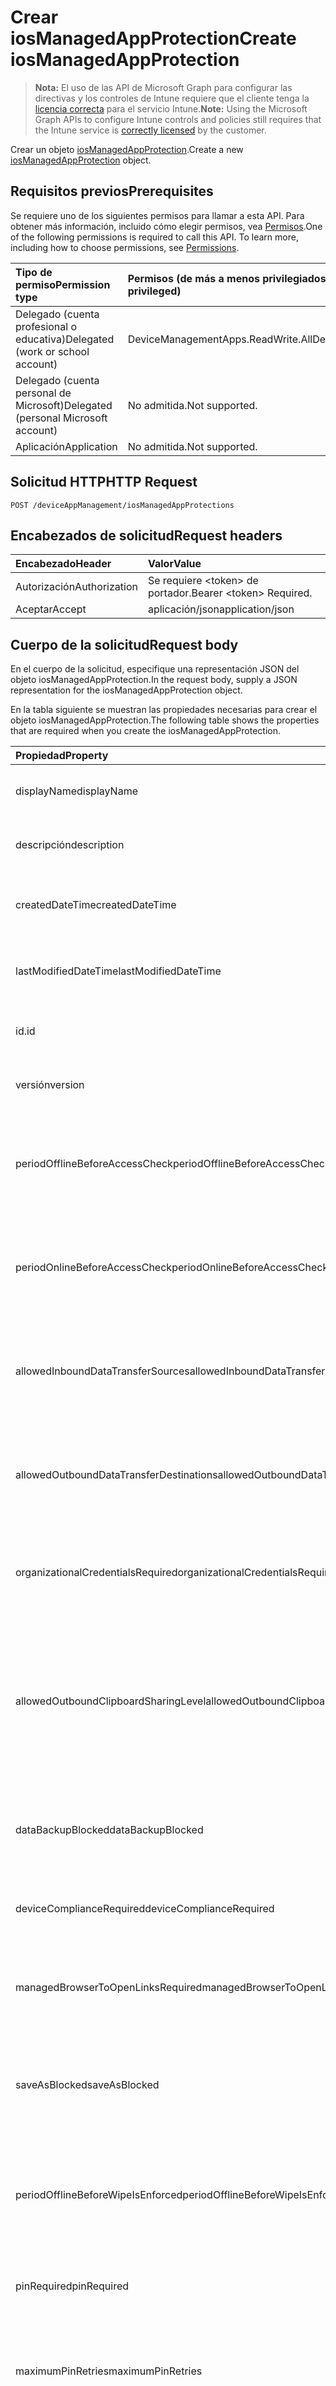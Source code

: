 # <a name="create-iosmanagedappprotection"></a><span data-ttu-id="1605c-101">Crear iosManagedAppProtection</span><span class="sxs-lookup"><span data-stu-id="1605c-101">Create iosManagedAppProtection</span></span>

> <span data-ttu-id="1605c-102">**Nota:** El uso de las API de Microsoft Graph para configurar las directivas y los controles de Intune requiere que el cliente tenga la [licencia correcta](https://go.microsoft.com/fwlink/?linkid=839381) para el servicio Intune.</span><span class="sxs-lookup"><span data-stu-id="1605c-102">**Note:** Using the Microsoft Graph APIs to configure Intune controls and policies still requires that the Intune service is [correctly licensed](https://go.microsoft.com/fwlink/?linkid=839381) by the customer.</span></span>

<span data-ttu-id="1605c-103">Crear un objeto [iosManagedAppProtection](../resources/intune_mam_iosmanagedappprotection.md).</span><span class="sxs-lookup"><span data-stu-id="1605c-103">Create a new [iosManagedAppProtection](../resources/intune_mam_iosmanagedappprotection.md) object.</span></span>
## <a name="prerequisites"></a><span data-ttu-id="1605c-104">Requisitos previos</span><span class="sxs-lookup"><span data-stu-id="1605c-104">Prerequisites</span></span>
<span data-ttu-id="1605c-p101">Se requiere uno de los siguientes permisos para llamar a esta API. Para obtener más información, incluido cómo elegir permisos, vea [Permisos](../../../concepts/permissions_reference.md).</span><span class="sxs-lookup"><span data-stu-id="1605c-p101">One of the following permissions is required to call this API. To learn more, including how to choose permissions, see [Permissions](../../../concepts/permissions_reference.md).</span></span>

|<span data-ttu-id="1605c-107">Tipo de permiso</span><span class="sxs-lookup"><span data-stu-id="1605c-107">Permission type</span></span>|<span data-ttu-id="1605c-108">Permisos (de más a menos privilegiados)</span><span class="sxs-lookup"><span data-stu-id="1605c-108">Permissions (from most to least privileged)</span></span>|
|:---|:---|
|<span data-ttu-id="1605c-109">Delegado (cuenta profesional o educativa)</span><span class="sxs-lookup"><span data-stu-id="1605c-109">Delegated (work or school account)</span></span>|<span data-ttu-id="1605c-110">DeviceManagementApps.ReadWrite.All</span><span class="sxs-lookup"><span data-stu-id="1605c-110">DeviceManagementApps.ReadWrite.All</span></span>|
|<span data-ttu-id="1605c-111">Delegado (cuenta personal de Microsoft)</span><span class="sxs-lookup"><span data-stu-id="1605c-111">Delegated (personal Microsoft account)</span></span>|<span data-ttu-id="1605c-112">No admitida.</span><span class="sxs-lookup"><span data-stu-id="1605c-112">Not supported.</span></span>|
|<span data-ttu-id="1605c-113">Aplicación</span><span class="sxs-lookup"><span data-stu-id="1605c-113">Application</span></span>|<span data-ttu-id="1605c-114">No admitida.</span><span class="sxs-lookup"><span data-stu-id="1605c-114">Not supported.</span></span>|

## <a name="http-request"></a><span data-ttu-id="1605c-115">Solicitud HTTP</span><span class="sxs-lookup"><span data-stu-id="1605c-115">HTTP Request</span></span>
<!-- {
  "blockType": "ignored"
}
-->
``` http
POST /deviceAppManagement/iosManagedAppProtections
```

## <a name="request-headers"></a><span data-ttu-id="1605c-116">Encabezados de solicitud</span><span class="sxs-lookup"><span data-stu-id="1605c-116">Request headers</span></span>
|<span data-ttu-id="1605c-117">Encabezado</span><span class="sxs-lookup"><span data-stu-id="1605c-117">Header</span></span>|<span data-ttu-id="1605c-118">Valor</span><span class="sxs-lookup"><span data-stu-id="1605c-118">Value</span></span>|
|:---|:---|
|<span data-ttu-id="1605c-119">Autorización</span><span class="sxs-lookup"><span data-stu-id="1605c-119">Authorization</span></span>|<span data-ttu-id="1605c-120">Se requiere &lt;token&gt; de portador.</span><span class="sxs-lookup"><span data-stu-id="1605c-120">Bearer &lt;token&gt; Required.</span></span>|
|<span data-ttu-id="1605c-121">Aceptar</span><span class="sxs-lookup"><span data-stu-id="1605c-121">Accept</span></span>|<span data-ttu-id="1605c-122">aplicación/json</span><span class="sxs-lookup"><span data-stu-id="1605c-122">application/json</span></span>|

## <a name="request-body"></a><span data-ttu-id="1605c-123">Cuerpo de la solicitud</span><span class="sxs-lookup"><span data-stu-id="1605c-123">Request body</span></span>
<span data-ttu-id="1605c-124">En el cuerpo de la solicitud, especifique una representación JSON del objeto iosManagedAppProtection.</span><span class="sxs-lookup"><span data-stu-id="1605c-124">In the request body, supply a JSON representation for the iosManagedAppProtection object.</span></span>

<span data-ttu-id="1605c-125">En la tabla siguiente se muestran las propiedades necesarias para crear el objeto iosManagedAppProtection.</span><span class="sxs-lookup"><span data-stu-id="1605c-125">The following table shows the properties that are required when you create the iosManagedAppProtection.</span></span>

|<span data-ttu-id="1605c-126">Propiedad</span><span class="sxs-lookup"><span data-stu-id="1605c-126">Property</span></span>|<span data-ttu-id="1605c-127">Tipo</span><span class="sxs-lookup"><span data-stu-id="1605c-127">Type</span></span>|<span data-ttu-id="1605c-128">Descripción</span><span class="sxs-lookup"><span data-stu-id="1605c-128">Description</span></span>|
|:---|:---|:---|
|<span data-ttu-id="1605c-129">displayName</span><span class="sxs-lookup"><span data-stu-id="1605c-129">displayName</span></span>|<span data-ttu-id="1605c-130">Cadena</span><span class="sxs-lookup"><span data-stu-id="1605c-130">String</span></span>|<span data-ttu-id="1605c-131">Nombre para mostrar de la directiva.</span><span class="sxs-lookup"><span data-stu-id="1605c-131">Policy display name.</span></span> <span data-ttu-id="1605c-132">Heredado de [managedAppPolicy](../resources/intune_mam_managedapppolicy.md).</span><span class="sxs-lookup"><span data-stu-id="1605c-132">Inherited from [managedAppPolicy](../resources/intune_mam_managedapppolicy.md)</span></span>|
|<span data-ttu-id="1605c-133">descripción</span><span class="sxs-lookup"><span data-stu-id="1605c-133">description</span></span>|<span data-ttu-id="1605c-134">Cadena</span><span class="sxs-lookup"><span data-stu-id="1605c-134">String</span></span>|<span data-ttu-id="1605c-135">Descripción de la directiva.</span><span class="sxs-lookup"><span data-stu-id="1605c-135">The policy's description.</span></span> <span data-ttu-id="1605c-136">Heredado de [managedAppPolicy](../resources/intune_mam_managedapppolicy.md).</span><span class="sxs-lookup"><span data-stu-id="1605c-136">Inherited from [managedAppPolicy](../resources/intune_mam_managedapppolicy.md)</span></span>|
|<span data-ttu-id="1605c-137">createdDateTime</span><span class="sxs-lookup"><span data-stu-id="1605c-137">createdDateTime</span></span>|<span data-ttu-id="1605c-138">DateTimeOffset</span><span class="sxs-lookup"><span data-stu-id="1605c-138">DateTimeOffset</span></span>|<span data-ttu-id="1605c-139">Fecha y hora de creación de la directiva.</span><span class="sxs-lookup"><span data-stu-id="1605c-139">The date and time the policy was created.</span></span> <span data-ttu-id="1605c-140">Heredado de [managedAppPolicy](../resources/intune_mam_managedapppolicy.md).</span><span class="sxs-lookup"><span data-stu-id="1605c-140">Inherited from [managedAppPolicy](../resources/intune_mam_managedapppolicy.md)</span></span>|
|<span data-ttu-id="1605c-141">lastModifiedDateTime</span><span class="sxs-lookup"><span data-stu-id="1605c-141">lastModifiedDateTime</span></span>|<span data-ttu-id="1605c-142">DateTimeOffset</span><span class="sxs-lookup"><span data-stu-id="1605c-142">DateTimeOffset</span></span>|<span data-ttu-id="1605c-143">Última vez que se modificó la directiva.</span><span class="sxs-lookup"><span data-stu-id="1605c-143">Last time the policy was modified.</span></span> <span data-ttu-id="1605c-144">Heredado de [managedAppPolicy](../resources/intune_mam_managedapppolicy.md).</span><span class="sxs-lookup"><span data-stu-id="1605c-144">Inherited from [managedAppPolicy](../resources/intune_mam_managedapppolicy.md)</span></span>|
|<span data-ttu-id="1605c-145">id.</span><span class="sxs-lookup"><span data-stu-id="1605c-145">id</span></span>|<span data-ttu-id="1605c-146">Cadena</span><span class="sxs-lookup"><span data-stu-id="1605c-146">String</span></span>|<span data-ttu-id="1605c-147">Clave de la entidad.</span><span class="sxs-lookup"><span data-stu-id="1605c-147">Key of the entity.</span></span> <span data-ttu-id="1605c-148">Heredado de [managedAppPolicy](../resources/intune_mam_managedapppolicy.md).</span><span class="sxs-lookup"><span data-stu-id="1605c-148">Inherited from [managedAppPolicy](../resources/intune_mam_managedapppolicy.md)</span></span>|
|<span data-ttu-id="1605c-149">versión</span><span class="sxs-lookup"><span data-stu-id="1605c-149">version</span></span>|<span data-ttu-id="1605c-150">Cadena</span><span class="sxs-lookup"><span data-stu-id="1605c-150">String</span></span>|<span data-ttu-id="1605c-151">Versión de la entidad.</span><span class="sxs-lookup"><span data-stu-id="1605c-151">Version of the entity.</span></span> <span data-ttu-id="1605c-152">Heredado de [managedAppPolicy](../resources/intune_mam_managedapppolicy.md).</span><span class="sxs-lookup"><span data-stu-id="1605c-152">Inherited from [managedAppPolicy](../resources/intune_mam_managedapppolicy.md)</span></span>|
|<span data-ttu-id="1605c-153">periodOfflineBeforeAccessCheck</span><span class="sxs-lookup"><span data-stu-id="1605c-153">periodOfflineBeforeAccessCheck</span></span>|<span data-ttu-id="1605c-154">Duración</span><span class="sxs-lookup"><span data-stu-id="1605c-154">Duration</span></span>|<span data-ttu-id="1605c-155">Período tras el cual se comprueba el acceso cuando el dispositivo no está conectado a Internet.</span><span class="sxs-lookup"><span data-stu-id="1605c-155">The period after which access is checked when the device is not connected to the internet.</span></span> <span data-ttu-id="1605c-156">Heredado de [managedAppProtection](../resources/intune_mam_managedappprotection.md).</span><span class="sxs-lookup"><span data-stu-id="1605c-156">Inherited from [managedAppProtection](../resources/intune_mam_managedappprotection.md)</span></span>|
|<span data-ttu-id="1605c-157">periodOnlineBeforeAccessCheck</span><span class="sxs-lookup"><span data-stu-id="1605c-157">periodOnlineBeforeAccessCheck</span></span>|<span data-ttu-id="1605c-158">Duración</span><span class="sxs-lookup"><span data-stu-id="1605c-158">Duration</span></span>|<span data-ttu-id="1605c-159">Período tras el cual se comprueba el acceso cuando el dispositivo está conectado a Internet.</span><span class="sxs-lookup"><span data-stu-id="1605c-159">The period after which access is checked when the device is connected to the internet.</span></span> <span data-ttu-id="1605c-160">Heredado de [managedAppProtection](../resources/intune_mam_managedappprotection.md).</span><span class="sxs-lookup"><span data-stu-id="1605c-160">Inherited from [managedAppProtection](../resources/intune_mam_managedappprotection.md)</span></span>|
|<span data-ttu-id="1605c-161">allowedInboundDataTransferSources</span><span class="sxs-lookup"><span data-stu-id="1605c-161">allowedInboundDataTransferSources</span></span>|[<span data-ttu-id="1605c-162">managedAppDataTransferLevel</span><span class="sxs-lookup"><span data-stu-id="1605c-162">managedAppDataTransferLevel</span></span>](../resources/intune_mam_managedappdatatransferlevel.md)|<span data-ttu-id="1605c-p110">Los orígenes desde los que se permite que se transfieran datos. Heredados de [managedAppProtection](../resources/intune_mam_managedappprotection.md). Los valores posibles son: `allApps`, `managedApps`, `none`.</span><span class="sxs-lookup"><span data-stu-id="1605c-p110">Sources from which data is allowed to be transferred. Inherited from [managedAppProtection](../resources/intune_mam_managedappprotection.md). The possible values are: `allApps`, `managedApps`, `none`.</span></span>|
|<span data-ttu-id="1605c-166">allowedOutboundDataTransferDestinations</span><span class="sxs-lookup"><span data-stu-id="1605c-166">allowedOutboundDataTransferDestinations</span></span>|[<span data-ttu-id="1605c-167">managedAppDataTransferLevel</span><span class="sxs-lookup"><span data-stu-id="1605c-167">managedAppDataTransferLevel</span></span>](../resources/intune_mam_managedappdatatransferlevel.md)|<span data-ttu-id="1605c-p111">Los destinos a los que se permiten que se transfieran datos. Heredados de [managedAppProtection](../resources/intune_mam_managedappprotection.md). Los valores posibles son: `allApps`, `managedApps`, `none`.</span><span class="sxs-lookup"><span data-stu-id="1605c-p111">Destinations to which data is allowed to be transferred. Inherited from [managedAppProtection](../resources/intune_mam_managedappprotection.md). The possible values are: `allApps`, `managedApps`, `none`.</span></span>|
|<span data-ttu-id="1605c-171">organizationalCredentialsRequired</span><span class="sxs-lookup"><span data-stu-id="1605c-171">organizationalCredentialsRequired</span></span>|<span data-ttu-id="1605c-172">Booleano</span><span class="sxs-lookup"><span data-stu-id="1605c-172">Boolean</span></span>|<span data-ttu-id="1605c-173">Indica si son necesarias las credenciales de la organización para usar la aplicación.</span><span class="sxs-lookup"><span data-stu-id="1605c-173">Indicates whether organizational credentials are required for app use.</span></span> <span data-ttu-id="1605c-174">Heredado de [managedAppProtection](../resources/intune_mam_managedappprotection.md).</span><span class="sxs-lookup"><span data-stu-id="1605c-174">Inherited from [managedAppProtection](../resources/intune_mam_managedappprotection.md)</span></span>|
|<span data-ttu-id="1605c-175">allowedOutboundClipboardSharingLevel</span><span class="sxs-lookup"><span data-stu-id="1605c-175">allowedOutboundClipboardSharingLevel</span></span>|[<span data-ttu-id="1605c-176">managedAppClipboardSharingLevel</span><span class="sxs-lookup"><span data-stu-id="1605c-176">managedAppClipboardSharingLevel</span></span>](../resources/intune_mam_managedappclipboardsharinglevel.md)|<span data-ttu-id="1605c-p113">El nivel al que el portapapeles puede compartirse entre aplicaciones en el dispositivo administrado. Heredado de [managedAppProtection](../resources/intune_mam_managedappprotection.md). Los valores posibles son: `allApps`, `managedAppsWithPasteIn`, `managedApps`, `blocked`.</span><span class="sxs-lookup"><span data-stu-id="1605c-p113">The level to which the clipboard may be shared between apps on the managed device. Inherited from [managedAppProtection](../resources/intune_mam_managedappprotection.md). The possible values are: `allApps`, `managedAppsWithPasteIn`, `managedApps`, `blocked`.</span></span>|
|<span data-ttu-id="1605c-180">dataBackupBlocked</span><span class="sxs-lookup"><span data-stu-id="1605c-180">dataBackupBlocked</span></span>|<span data-ttu-id="1605c-181">Booleano</span><span class="sxs-lookup"><span data-stu-id="1605c-181">Boolean</span></span>|<span data-ttu-id="1605c-182">Indica si se bloquea la copia de seguridad de los datos de una aplicación administrada.</span><span class="sxs-lookup"><span data-stu-id="1605c-182">Indicates whether the backup of a managed app's data is blocked.</span></span> <span data-ttu-id="1605c-183">Heredado de [managedAppProtection](../resources/intune_mam_managedappprotection.md).</span><span class="sxs-lookup"><span data-stu-id="1605c-183">Inherited from [managedAppProtection](../resources/intune_mam_managedappprotection.md)</span></span>|
|<span data-ttu-id="1605c-184">deviceComplianceRequired</span><span class="sxs-lookup"><span data-stu-id="1605c-184">deviceComplianceRequired</span></span>|<span data-ttu-id="1605c-185">Booleano</span><span class="sxs-lookup"><span data-stu-id="1605c-185">Boolean</span></span>|<span data-ttu-id="1605c-186">Indica si se requiere el cumplimiento del dispositivo.</span><span class="sxs-lookup"><span data-stu-id="1605c-186">Indicates whether device compliance is required.</span></span> <span data-ttu-id="1605c-187">Heredado de [managedAppProtection](../resources/intune_mam_managedappprotection.md).</span><span class="sxs-lookup"><span data-stu-id="1605c-187">Inherited from [managedAppProtection](../resources/intune_mam_managedappprotection.md)</span></span>|
|<span data-ttu-id="1605c-188">managedBrowserToOpenLinksRequired</span><span class="sxs-lookup"><span data-stu-id="1605c-188">managedBrowserToOpenLinksRequired</span></span>|<span data-ttu-id="1605c-189">Booleano</span><span class="sxs-lookup"><span data-stu-id="1605c-189">Boolean</span></span>|<span data-ttu-id="1605c-190">Indica si se deben abrir los vínculos de Internet en la aplicación del explorador administrado.</span><span class="sxs-lookup"><span data-stu-id="1605c-190">Indicates whether internet links should be opened in the managed browser app.</span></span> <span data-ttu-id="1605c-191">Heredado de [managedAppProtection](../resources/intune_mam_managedappprotection.md).</span><span class="sxs-lookup"><span data-stu-id="1605c-191">Inherited from [managedAppProtection](../resources/intune_mam_managedappprotection.md)</span></span>|
|<span data-ttu-id="1605c-192">saveAsBlocked</span><span class="sxs-lookup"><span data-stu-id="1605c-192">saveAsBlocked</span></span>|<span data-ttu-id="1605c-193">Booleano</span><span class="sxs-lookup"><span data-stu-id="1605c-193">Boolean</span></span>|<span data-ttu-id="1605c-194">Indica si los usuarios pueden usar el elemento de menú "Guardar como" para guardar una copia de los archivos protegidos.</span><span class="sxs-lookup"><span data-stu-id="1605c-194">Indicates whether users may use the "Save As" menu item to save a copy of protected files.</span></span> <span data-ttu-id="1605c-195">Heredado de [managedAppProtection](../resources/intune_mam_managedappprotection.md).</span><span class="sxs-lookup"><span data-stu-id="1605c-195">Inherited from [managedAppProtection](../resources/intune_mam_managedappprotection.md)</span></span>|
|<span data-ttu-id="1605c-196">periodOfflineBeforeWipeIsEnforced</span><span class="sxs-lookup"><span data-stu-id="1605c-196">periodOfflineBeforeWipeIsEnforced</span></span>|<span data-ttu-id="1605c-197">Duración</span><span class="sxs-lookup"><span data-stu-id="1605c-197">Duration</span></span>|<span data-ttu-id="1605c-198">Cantidad de tiempo que una aplicación puede estar desconectada de Internet antes de que se borren los datos administrados.</span><span class="sxs-lookup"><span data-stu-id="1605c-198">The amount of time an app is allowed to remain disconnected from the internet before all managed data it is wiped.</span></span> <span data-ttu-id="1605c-199">Heredado de [managedAppProtection](../resources/intune_mam_managedappprotection.md).</span><span class="sxs-lookup"><span data-stu-id="1605c-199">Inherited from [managedAppProtection](../resources/intune_mam_managedappprotection.md)</span></span>|
|<span data-ttu-id="1605c-200">pinRequired</span><span class="sxs-lookup"><span data-stu-id="1605c-200">pinRequired</span></span>|<span data-ttu-id="1605c-201">Booleano</span><span class="sxs-lookup"><span data-stu-id="1605c-201">Boolean</span></span>|<span data-ttu-id="1605c-202">Indica si se requiere un PIN de nivel de aplicación.</span><span class="sxs-lookup"><span data-stu-id="1605c-202">Indicates whether an app-level pin is required.</span></span> <span data-ttu-id="1605c-203">Heredado de [managedAppProtection](../resources/intune_mam_managedappprotection.md).</span><span class="sxs-lookup"><span data-stu-id="1605c-203">Inherited from [managedAppProtection](../resources/intune_mam_managedappprotection.md)</span></span>|
|<span data-ttu-id="1605c-204">maximumPinRetries</span><span class="sxs-lookup"><span data-stu-id="1605c-204">maximumPinRetries</span></span>|<span data-ttu-id="1605c-205">Int32</span><span class="sxs-lookup"><span data-stu-id="1605c-205">Int32</span></span>|<span data-ttu-id="1605c-206">Número máximo de reintentos de PIN incorrectos antes de que se borre o bloquee la aplicación administrada.</span><span class="sxs-lookup"><span data-stu-id="1605c-206">Maximum number of incorrect pin retry attempts before the managed app is wiped.</span></span> <span data-ttu-id="1605c-207">Heredado de [managedAppProtection](../resources/intune_mam_managedappprotection.md)</span><span class="sxs-lookup"><span data-stu-id="1605c-207">Inherited from [managedAppProtection](../resources/intune_mam_managedappprotection.md)</span></span>|
|<span data-ttu-id="1605c-208">simplePinBlocked</span><span class="sxs-lookup"><span data-stu-id="1605c-208">simplePinBlocked</span></span>|<span data-ttu-id="1605c-209">Booleano</span><span class="sxs-lookup"><span data-stu-id="1605c-209">Boolean</span></span>|<span data-ttu-id="1605c-210">Indica si simplePin está bloqueado.</span><span class="sxs-lookup"><span data-stu-id="1605c-210">Indicates whether simplePin is blocked.</span></span> <span data-ttu-id="1605c-211">Heredado de [managedAppProtection](../resources/intune_mam_managedappprotection.md).</span><span class="sxs-lookup"><span data-stu-id="1605c-211">Inherited from [managedAppProtection](../resources/intune_mam_managedappprotection.md)</span></span>|
|<span data-ttu-id="1605c-212">minimumPinLength</span><span class="sxs-lookup"><span data-stu-id="1605c-212">minimumPinLength</span></span>|<span data-ttu-id="1605c-213">Int32</span><span class="sxs-lookup"><span data-stu-id="1605c-213">Int32</span></span>|<span data-ttu-id="1605c-214">Longitud mínima de PIN necesaria para un PIN de nivel de aplicación si PinRequired se establece en True. Heredado de [managedAppProtection](../resources/intune_mam_managedappprotection.md).</span><span class="sxs-lookup"><span data-stu-id="1605c-214">Minimum pin length required for an app-level pin if PinRequired is set to True Inherited from [managedAppProtection](../resources/intune_mam_managedappprotection.md)</span></span>|
|<span data-ttu-id="1605c-215">pinCharacterSet</span><span class="sxs-lookup"><span data-stu-id="1605c-215">pinCharacterSet</span></span>|[<span data-ttu-id="1605c-216">managedAppPinCharacterSet</span><span class="sxs-lookup"><span data-stu-id="1605c-216">managedAppPinCharacterSet</span></span>](../resources/intune_mam_managedapppincharacterset.md)|<span data-ttu-id="1605c-p122">Conjunto de caracteres que puede utilizarse para un pin de nivel de aplicación si PinRequired está establecido en True. Heredado de [managedAppProtection](../resources/intune_mam_managedappprotection.md). Los valores posibles son: `numeric`, `alphanumericAndSymbol`.</span><span class="sxs-lookup"><span data-stu-id="1605c-p122">Character set which may be used for an app-level pin if PinRequired is set to True. Inherited from [managedAppProtection](../resources/intune_mam_managedappprotection.md). The possible values are: `numeric`, `alphanumericAndSymbol`.</span></span>|
|<span data-ttu-id="1605c-220">periodBeforePinReset</span><span class="sxs-lookup"><span data-stu-id="1605c-220">periodBeforePinReset</span></span>|<span data-ttu-id="1605c-221">Duración</span><span class="sxs-lookup"><span data-stu-id="1605c-221">Duration</span></span>|<span data-ttu-id="1605c-222">TimePeriod antes de que se deba restablecer el PIN de todos los niveles si PinRequired se establece en True.</span><span class="sxs-lookup"><span data-stu-id="1605c-222">TimePeriod before the all-level pin must be reset if PinRequired is set to True.</span></span> <span data-ttu-id="1605c-223">Heredado de [managedAppProtection](../resources/intune_mam_managedappprotection.md).</span><span class="sxs-lookup"><span data-stu-id="1605c-223">Inherited from [managedAppProtection](../resources/intune_mam_managedappprotection.md)</span></span>|
|<span data-ttu-id="1605c-224">allowedDataStorageLocations</span><span class="sxs-lookup"><span data-stu-id="1605c-224">allowedDataStorageLocations</span></span>|<span data-ttu-id="1605c-225">Colección [managedAppDataStorageLocation](../resources/intune_mam_managedappdatastoragelocation.md)</span><span class="sxs-lookup"><span data-stu-id="1605c-225">[managedAppDataStorageLocation enum](../resources/intune_mam_managedappdatastoragelocation.md) collection</span></span>|<span data-ttu-id="1605c-p124">Ubicaciones de almacenamiento de datos donde un usuario puede almacenar datos administrados. Heredado de [managedAppProtection](../resources/intune_mam_managedappprotection.md). Los valores posibles son: `oneDriveForBusiness`, `sharePoint`, `localStorage`.</span><span class="sxs-lookup"><span data-stu-id="1605c-p124">Data storage locations where a user may store managed data. Inherited from [managedAppProtection](../resources/intune_mam_managedappprotection.md). The possible values are: `oneDriveForBusiness`, `sharePoint`, `localStorage`.</span></span>|
|<span data-ttu-id="1605c-229">contactSyncBlocked</span><span class="sxs-lookup"><span data-stu-id="1605c-229">contactSyncBlocked</span></span>|<span data-ttu-id="1605c-230">Booleano</span><span class="sxs-lookup"><span data-stu-id="1605c-230">Boolean</span></span>|<span data-ttu-id="1605c-231">Indica si se pueden sincronizar los contactos en el dispositivo del usuario.</span><span class="sxs-lookup"><span data-stu-id="1605c-231">Indicates whether contacts can be synced to the user's device.</span></span> <span data-ttu-id="1605c-232">Heredado de [managedAppProtection](../resources/intune_mam_managedappprotection.md).</span><span class="sxs-lookup"><span data-stu-id="1605c-232">Inherited from [managedAppProtection](../resources/intune_mam_managedappprotection.md)</span></span>|
|<span data-ttu-id="1605c-233">printBlocked</span><span class="sxs-lookup"><span data-stu-id="1605c-233">printBlocked</span></span>|<span data-ttu-id="1605c-234">Booleano</span><span class="sxs-lookup"><span data-stu-id="1605c-234">Boolean</span></span>|<span data-ttu-id="1605c-235">Indica si se puede imprimir desde las aplicaciones administradas.</span><span class="sxs-lookup"><span data-stu-id="1605c-235">Indicates whether printing is allowed from managed apps.</span></span> <span data-ttu-id="1605c-236">Heredado de [managedAppProtection](../resources/intune_mam_managedappprotection.md).</span><span class="sxs-lookup"><span data-stu-id="1605c-236">Inherited from [managedAppProtection](../resources/intune_mam_managedappprotection.md)</span></span>|
|<span data-ttu-id="1605c-237">fingerprintBlocked</span><span class="sxs-lookup"><span data-stu-id="1605c-237">fingerprintBlocked</span></span>|<span data-ttu-id="1605c-238">Booleano</span><span class="sxs-lookup"><span data-stu-id="1605c-238">Boolean</span></span>|<span data-ttu-id="1605c-239">Indica si se permite el uso del lector de huellas digitales en lugar de un PIN si PinRequired se establece en True.</span><span class="sxs-lookup"><span data-stu-id="1605c-239">Indicates whether use of the fingerprint reader is allowed in place of a pin if PinRequired is set to True.</span></span> <span data-ttu-id="1605c-240">Heredado de [managedAppProtection](../resources/intune_mam_managedappprotection.md).</span><span class="sxs-lookup"><span data-stu-id="1605c-240">Inherited from [managedAppProtection](../resources/intune_mam_managedappprotection.md)</span></span>|
|<span data-ttu-id="1605c-241">disableAppPinIfDevicePinIsSet</span><span class="sxs-lookup"><span data-stu-id="1605c-241">disableAppPinIfDevicePinIsSet</span></span>|<span data-ttu-id="1605c-242">Booleano</span><span class="sxs-lookup"><span data-stu-id="1605c-242">Boolean</span></span>|<span data-ttu-id="1605c-243">Indica si es necesario el uso del PIN de la aplicación si se establece el PIN del dispositivo.</span><span class="sxs-lookup"><span data-stu-id="1605c-243">Indicates whether use of the app pin is required if the device pin is set.</span></span> <span data-ttu-id="1605c-244">Heredado de [managedAppProtection](../resources/intune_mam_managedappprotection.md).</span><span class="sxs-lookup"><span data-stu-id="1605c-244">Inherited from [managedAppProtection](../resources/intune_mam_managedappprotection.md)</span></span>|
|<span data-ttu-id="1605c-245">minimumRequiredOsVersion</span><span class="sxs-lookup"><span data-stu-id="1605c-245">minimumRequiredOsVersion</span></span>|<span data-ttu-id="1605c-246">Cadena</span><span class="sxs-lookup"><span data-stu-id="1605c-246">String</span></span>|<span data-ttu-id="1605c-247">Las versiones anteriores a la versión especificada impedirán que la aplicación administrada obtenga acceso a los datos de la compañía.</span><span class="sxs-lookup"><span data-stu-id="1605c-247">Versions less than the specified version will block the managed app from accessing company data.</span></span> <span data-ttu-id="1605c-248">Heredado de [managedAppProtection](../resources/intune_mam_managedappprotection.md).</span><span class="sxs-lookup"><span data-stu-id="1605c-248">Inherited from [managedAppProtection](../resources/intune_mam_managedappprotection.md)</span></span>|
|<span data-ttu-id="1605c-249">minimumWarningOsVersion</span><span class="sxs-lookup"><span data-stu-id="1605c-249">minimumWarningOsVersion</span></span>|<span data-ttu-id="1605c-250">Cadena</span><span class="sxs-lookup"><span data-stu-id="1605c-250">String</span></span>|<span data-ttu-id="1605c-251">Las versiones anteriores a la versión especificada provocarán un mensaje de advertencia en la aplicación administrada que intenta obtener acceso a los datos de la compañía.</span><span class="sxs-lookup"><span data-stu-id="1605c-251">Versions less than the specified version will result in warning message on the managed app from accessing company data.</span></span> <span data-ttu-id="1605c-252">Heredado de [managedAppProtection](../resources/intune_mam_managedappprotection.md).</span><span class="sxs-lookup"><span data-stu-id="1605c-252">Inherited from [managedAppProtection](../resources/intune_mam_managedappprotection.md)</span></span>|
|<span data-ttu-id="1605c-253">minimumRequiredAppVersion</span><span class="sxs-lookup"><span data-stu-id="1605c-253">minimumRequiredAppVersion</span></span>|<span data-ttu-id="1605c-254">Cadena</span><span class="sxs-lookup"><span data-stu-id="1605c-254">String</span></span>|<span data-ttu-id="1605c-255">Las versiones anteriores a la versión especificada impedirán que la aplicación administrada obtenga acceso a los datos de la compañía.</span><span class="sxs-lookup"><span data-stu-id="1605c-255">Versions less than the specified version will block the managed app from accessing company data.</span></span> <span data-ttu-id="1605c-256">Heredado de [managedAppProtection](../resources/intune_mam_managedappprotection.md).</span><span class="sxs-lookup"><span data-stu-id="1605c-256">Inherited from [managedAppProtection](../resources/intune_mam_managedappprotection.md)</span></span>|
|<span data-ttu-id="1605c-257">minimumWarningAppVersion</span><span class="sxs-lookup"><span data-stu-id="1605c-257">minimumWarningAppVersion</span></span>|<span data-ttu-id="1605c-258">Cadena</span><span class="sxs-lookup"><span data-stu-id="1605c-258">String</span></span>|<span data-ttu-id="1605c-259">Las versiones anteriores a la versión especificada provocarán un mensaje de advertencia en la aplicación administrada.</span><span class="sxs-lookup"><span data-stu-id="1605c-259">Versions less than the specified version will result in warning message on the managed app.</span></span> <span data-ttu-id="1605c-260">Heredado de [managedAppProtection](../resources/intune_mam_managedappprotection.md).</span><span class="sxs-lookup"><span data-stu-id="1605c-260">Inherited from [managedAppProtection](../resources/intune_mam_managedappprotection.md)</span></span>|
|<span data-ttu-id="1605c-261">isAssigned</span><span class="sxs-lookup"><span data-stu-id="1605c-261">isAssigned</span></span>|<span data-ttu-id="1605c-262">Booleano</span><span class="sxs-lookup"><span data-stu-id="1605c-262">Boolean</span></span>|<span data-ttu-id="1605c-263">Indica si la directiva se implementará en los grupos de inclusión.</span><span class="sxs-lookup"><span data-stu-id="1605c-263">Indicates if the policy is deployed to any inclusion groups or not.</span></span> <span data-ttu-id="1605c-264">Heredado de [targetedManagedAppProtection](../resources/intune_mam_targetedmanagedappprotection.md)</span><span class="sxs-lookup"><span data-stu-id="1605c-264">Inherited from [targetedManagedAppProtection](../resources/intune_mam_targetedmanagedappprotection.md)</span></span>|
|<span data-ttu-id="1605c-265">appDataEncryptionType</span><span class="sxs-lookup"><span data-stu-id="1605c-265">appDataEncryptionType</span></span>|[<span data-ttu-id="1605c-266">managedAppDataEncryptionType</span><span class="sxs-lookup"><span data-stu-id="1605c-266">managedAppDataEncryptionType</span></span>](../resources/intune_mam_managedappdataencryptiontype.md)|<span data-ttu-id="1605c-p134">El tipo de cifrado que se debe usar para los datos de aplicaciones administradas. Los valores posibles son: `useDeviceSettings`, `afterDeviceRestart`, `whenDeviceLockedExceptOpenFiles`, `whenDeviceLocked`.</span><span class="sxs-lookup"><span data-stu-id="1605c-p134">Type of encryption which should be used for data in a managed app. The possible values are: `useDeviceSettings`, `afterDeviceRestart`, `whenDeviceLockedExceptOpenFiles`, `whenDeviceLocked`.</span></span>|
|<span data-ttu-id="1605c-269">minimumRequiredSdkVersion</span><span class="sxs-lookup"><span data-stu-id="1605c-269">minimumRequiredSdkVersion</span></span>|<span data-ttu-id="1605c-270">Cadena</span><span class="sxs-lookup"><span data-stu-id="1605c-270">String</span></span>|<span data-ttu-id="1605c-271">Las versiones anteriores a la versión especificada impedirán que la aplicación administrada obtenga acceso a los datos de la compañía.</span><span class="sxs-lookup"><span data-stu-id="1605c-271">Versions less than the specified version will block the managed app from accessing company data.</span></span>|
|<span data-ttu-id="1605c-272">deployedAppCount</span><span class="sxs-lookup"><span data-stu-id="1605c-272">deployedAppCount</span></span>|<span data-ttu-id="1605c-273">Int32</span><span class="sxs-lookup"><span data-stu-id="1605c-273">Int32</span></span>|<span data-ttu-id="1605c-274">Número de aplicaciones en las que se implementará la directiva actual.</span><span class="sxs-lookup"><span data-stu-id="1605c-274">Count of apps to which the current policy is deployed.</span></span>|
|<span data-ttu-id="1605c-275">faceIdBlocked</span><span class="sxs-lookup"><span data-stu-id="1605c-275">faceIdBlocked</span></span>|<span data-ttu-id="1605c-276">Booleano</span><span class="sxs-lookup"><span data-stu-id="1605c-276">Boolean</span></span>|<span data-ttu-id="1605c-277">Indica si se permite el uso de FaceID en lugar de un PIN si PinRequired se establece en True.</span><span class="sxs-lookup"><span data-stu-id="1605c-277">Indicates whether use of the FaceID is allowed in place of a pin if PinRequired is set to True.</span></span>|



## <a name="response"></a><span data-ttu-id="1605c-278">Respuesta</span><span class="sxs-lookup"><span data-stu-id="1605c-278">Response</span></span>
<span data-ttu-id="1605c-279">Si se ejecuta correctamente, este método devuelve un código de respuesta `201 Created` y un objeto [iosManagedAppProtection](../resources/intune_mam_iosmanagedappprotection.md) en el cuerpo de la respuesta.</span><span class="sxs-lookup"><span data-stu-id="1605c-279">If successful, this method returns a `201 Created` response code and a [iosManagedAppProtection](../resources/intune_mam_iosmanagedappprotection.md) object in the response body.</span></span>

## <a name="example"></a><span data-ttu-id="1605c-280">Ejemplo</span><span class="sxs-lookup"><span data-stu-id="1605c-280">Example</span></span>
### <a name="request"></a><span data-ttu-id="1605c-281">Solicitud</span><span class="sxs-lookup"><span data-stu-id="1605c-281">Request</span></span>
<span data-ttu-id="1605c-282">Aquí tiene un ejemplo de la solicitud.</span><span class="sxs-lookup"><span data-stu-id="1605c-282">Here is an example of the request.</span></span>
``` http
POST https://graph.microsoft.com/v1.0/deviceAppManagement/iosManagedAppProtections
Content-type: application/json
Content-length: 1632

{
  "@odata.type": "#microsoft.graph.iosManagedAppProtection",
  "displayName": "Display Name value",
  "description": "Description value",
  "lastModifiedDateTime": "2017-01-01T00:00:35.1329464-08:00",
  "version": "Version value",
  "periodOfflineBeforeAccessCheck": "-PT17.1357909S",
  "periodOnlineBeforeAccessCheck": "PT35.0018757S",
  "allowedInboundDataTransferSources": "managedApps",
  "allowedOutboundDataTransferDestinations": "managedApps",
  "organizationalCredentialsRequired": true,
  "allowedOutboundClipboardSharingLevel": "managedAppsWithPasteIn",
  "dataBackupBlocked": true,
  "deviceComplianceRequired": true,
  "managedBrowserToOpenLinksRequired": true,
  "saveAsBlocked": true,
  "periodOfflineBeforeWipeIsEnforced": "-PT3M22.1587532S",
  "pinRequired": true,
  "maximumPinRetries": 1,
  "simplePinBlocked": true,
  "minimumPinLength": 0,
  "pinCharacterSet": "alphanumericAndSymbol",
  "periodBeforePinReset": "PT3M29.6631862S",
  "allowedDataStorageLocations": [
    "sharePoint"
  ],
  "contactSyncBlocked": true,
  "printBlocked": true,
  "fingerprintBlocked": true,
  "disableAppPinIfDevicePinIsSet": true,
  "minimumRequiredOsVersion": "Minimum Required Os Version value",
  "minimumWarningOsVersion": "Minimum Warning Os Version value",
  "minimumRequiredAppVersion": "Minimum Required App Version value",
  "minimumWarningAppVersion": "Minimum Warning App Version value",
  "isAssigned": true,
  "appDataEncryptionType": "afterDeviceRestart",
  "minimumRequiredSdkVersion": "Minimum Required Sdk Version value",
  "deployedAppCount": 0,
  "faceIdBlocked": true
}
```

### <a name="response"></a><span data-ttu-id="1605c-283">Respuesta</span><span class="sxs-lookup"><span data-stu-id="1605c-283">Response</span></span>
<span data-ttu-id="1605c-p135">Aquí tiene un ejemplo de la respuesta. Nota: Puede que el objeto de respuesta que aparece aquí se trunque para abreviar. Todas las propiedades se devolverán de una llamada real.</span><span class="sxs-lookup"><span data-stu-id="1605c-p135">Here is an example of the response. Note: The response object shown here may be truncated for brevity. All of the properties will be returned from an actual call.</span></span>
``` http
HTTP/1.1 201 Created
Content-Type: application/json
Content-Length: 1740

{
  "@odata.type": "#microsoft.graph.iosManagedAppProtection",
  "displayName": "Display Name value",
  "description": "Description value",
  "createdDateTime": "2017-01-01T00:02:43.5775965-08:00",
  "lastModifiedDateTime": "2017-01-01T00:00:35.1329464-08:00",
  "id": "5bc789cb-89cb-5bc7-cb89-c75bcb89c75b",
  "version": "Version value",
  "periodOfflineBeforeAccessCheck": "-PT17.1357909S",
  "periodOnlineBeforeAccessCheck": "PT35.0018757S",
  "allowedInboundDataTransferSources": "managedApps",
  "allowedOutboundDataTransferDestinations": "managedApps",
  "organizationalCredentialsRequired": true,
  "allowedOutboundClipboardSharingLevel": "managedAppsWithPasteIn",
  "dataBackupBlocked": true,
  "deviceComplianceRequired": true,
  "managedBrowserToOpenLinksRequired": true,
  "saveAsBlocked": true,
  "periodOfflineBeforeWipeIsEnforced": "-PT3M22.1587532S",
  "pinRequired": true,
  "maximumPinRetries": 1,
  "simplePinBlocked": true,
  "minimumPinLength": 0,
  "pinCharacterSet": "alphanumericAndSymbol",
  "periodBeforePinReset": "PT3M29.6631862S",
  "allowedDataStorageLocations": [
    "sharePoint"
  ],
  "contactSyncBlocked": true,
  "printBlocked": true,
  "fingerprintBlocked": true,
  "disableAppPinIfDevicePinIsSet": true,
  "minimumRequiredOsVersion": "Minimum Required Os Version value",
  "minimumWarningOsVersion": "Minimum Warning Os Version value",
  "minimumRequiredAppVersion": "Minimum Required App Version value",
  "minimumWarningAppVersion": "Minimum Warning App Version value",
  "isAssigned": true,
  "appDataEncryptionType": "afterDeviceRestart",
  "minimumRequiredSdkVersion": "Minimum Required Sdk Version value",
  "deployedAppCount": 0,
  "faceIdBlocked": true
}
```








